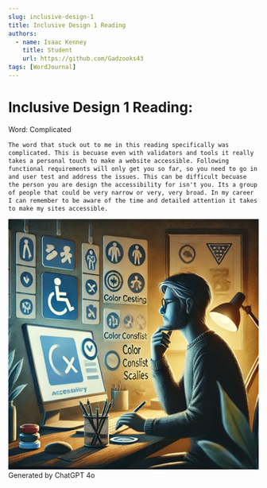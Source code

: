 ```yaml
---
slug: inclusive-design-1
title: Inclusive Design 1 Reading
authors:
  - name: Isaac Kenney
    title: Student
    url: https://github.com/Gadzooks43
tags: [WordJournal]
---
```

# Inclusive Design 1 Reading:

Word: Complicated

    The word that stuck out to me in this reading specifically was complicated. This is becuase even with validators and tools it really takes a personal touch to make a website accessible. Following functional requirements will only get you so far, so you need to go in and user test and address the issues. This can be difficult becuase the person you are design the accessibility for isn't you. Its a group of people that could be very narrow or very, very broad. In my career I can remember to be aware of the time and detailed attention it takes to make my sites accessible.

![photo](content/blog/inclusive-design-1.png)
    Generated by ChatGPT 4o